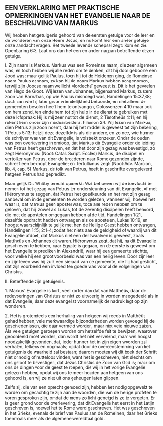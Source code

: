## EEN VERKLARING MET PRAKTISCHE OPMERKINGEN VAN HET EVANGELIE NAAR DE BESCHRIJVING VAN MARKUS

Wij hebben het getuigenis gehoord van de eersten getuige voor de leer en de wonderen van onze Heere Jezus, en nu komt hier een ander getuige onze aandacht vragen. Het tweede levende schepsel zegt: Kom en zie. Openbaring 6:3. Laat ons dan het een en ander nagaan betreffende dezen getuige. 

I. Zijn naam is Markus. Markus was een Romeinse naam, die zeer algemeen was, en toch hebben wij alle reden om te denken, dat hij door geboorte een Jood was; maar gelijk Paulus, toen hij tot de Heidenen ging, de Romeinse naam Paulus aannam, zo kan hij de naam Markus hebben aangenomen, terwijl zijn Joodse naam wellicht Mordechaï geweest is. Dit is het gevoelen van Hugo de Groot. Wij lezen van Johannes, bijgenaamd Markus, zusters zoon van Barnabas, op wie Paulus misnoegd was, Handelingen 15:37,38; doch aan wie hij later grote vriendelijkheid betoonde, en niet alleen de gemeenten bevolen heeft hem te ontvangen, Colossenzen 4:10 maar ook om hem zond, ten einde hem tot zijn hulp in de dienst te gebruiken met deze lofspraak: Hij is mij zeer nut tot de dienst, 2 Timotheüs 4:11; en hij rekent hem onder zijn medearbeiders. Filemon 24. 
Wij lezen van Markus, dien Petrus zijn zoon noemt, daar hij het middel is geweest tot zijn bekering, 1 Petrus 5:13; hetzij deze dezelfde is als die andere, en zo nee, wie hunner de schrijver was van dit Evangelie, is volstrekt onzeker. Onder de ouden was een overlevering in omloop, dat Markus dit Evangelie onder de leiding van Petrus heeft geschreven, en dat het door zijn gezag was bevestigd, zo zegt Hiëronymus: (Noot: Catal. Script. Eccles) Markus, de discipel en vertolker van Petrus, door de broederen naar Rome gezonden zijnde, schreef een beknopt Evangelie; en Tertullianus zegt: (Noot:Adv. Marcion, lib. 4, cap. 5) Markus, de tolk van Petrus, heeft in geschrifte overgeleverd hetgeen Petrus had gepredikt. 

Maar gelijk Dr. Whitby terecht opmerkt: Wat behoeven wij de toevlucht te nemen tot het gezag van Petrus ter ondersteuning van dit Evangelie, of met Hiëronymus te zeggen, dat Petrus het goedkeurde en het met zijn gezag aanbeval om in de gemeenten te worden gelezen, wanneer wij, hoewel het waar is, dat Markus geen apostel was, toch alle reden hebben om te geloven, dat hij, zowel als Lukas, tot de zeventig discipelen heeft behoord, die met de apostelen omgegaan hebben al de tijd, Handelingen 1:21, dezelfde opdracht hadden ontvangen als de apostelen, Lukas 10:19, en hoogst waarschijnlijk te gelijk met hen de Heilige Geest hebben ontvangen, Handelingen 1:15; 2:1-4; zodat het niets aan de geldigheid of waardij van dit Evangelie afdoet, dat Markus niet een der twaalven is geweest, zoals Matthéüs en Johannes dit waren. 
Hiëronymus zegt, dat hij, na dit Evangelie geschreven te hebben, naar Egypte is gegaan, en de eerste is geweest om het Evangelie te prediken in Alexandrië, waar hij een gemeente stichtte, voor welke hij een groot voorbeeld was van een heilig leven. Door zijn leer en zijn leven was hij zulk een sieraad van de gemeente, die hij had gesticht, dat zijn voorbeeld een invloed ten goede was voor al de volgelingen van Christus. 

II. Betreffende zijn getuigenis. 

1\. Markus’ Evangelie is kort, veel korter dan dat van Matthéüs, daar de redevoeringen van Christus er niet zo uitvoerig in worden meegedeeld als in dat Evangelie, daar deze evangelist voornamelijk de nadruk legt op zijn wonderen. 

2\. Het is grotendeels een herhaling van hetgeen wij reeds in Matthéüs gehad hebben; vele merkwaardige bijzonderheden worden gevoegd bij de geschiedenissen, die dáár vermeld worden, maar niet vele nieuwe zaken. Als vele getuigen geroepen worden om hetzelfde feit te bewijzen, waarover geoordeeld moet worden, dan wordt het niet vervelend, maar wel hoogst noodzakelijk gevonden, dat, ieder hunner het in zijn eigen woorden zal verhalen, telkens en nogmaals; opdat door de overeenstemming van het getuigenis de waarheid zal bestaan; daarom moeten wij dit boek der Schrift niet onnodig of nutteloos vinden, want het is geschreven, niet slechts om ons geloof te bevestigen, dat Jezus Christus de Zoon van God is; maar om ons de dingen voor de geest te roepen, die wij in het vorige Evangelie gelezen hebben, opdat wij ons te meer houden aan hetgeen van ons gehoord is, en wij ze niet uit ons geheugen laten glippen. 

Zelfs zij, die van een oprecht gemoed zijn, hebben het nodig opgewekt te worden om gedachtig te zijn aan de woorden, die van de heilige profeten te voren gesproken zijn, omdat de mens zo licht geneigd is ze te vergeten. Er is geen grond voor de overlevering, dat dit Evangelie het eerst in het Latijn geschreven is, hoewel het te Rome werd geschreven. Het was geschreven in het Grieks, evenals de brief van Paulus aan de Romeinen, daar het Grieks toenmaals meer als de algemene wereldtaal gold. 

